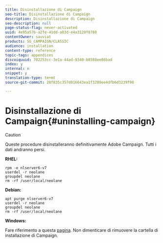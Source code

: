 ```yaml
---
title: Disinstallazione di Campaign
seo-title: Disinstallazione di Campaign
description: Disinstallazione di Campaign
seo-description: null
page-status-flag: never-activated
uuid: 4e95a576-a2fe-41dd-a03d-e4a3120f8788
contentOwner: sauviat
products: SG_CAMPAIGN/CLASSIC
audience: installation
content-type: reference
topic-tags: appendices
discoiquuid: 702253cc-3e1a-44ad-9340-b8588ee86bad
index: y
internal: n
snippet: y
translation-type: tm+mt
source-git-commit: 20f835c357d016643ea1f3209ee4dfb6d3239f90

---
```



# Disinstallazione di Campaign{#uninstalling-campaign}

>[!CAUTION]
>
>Queste procedure disinstalleranno definitivamente Adobe Campaign. Tutti i dati andranno persi.

**RHEL:**

```
rpm -e nlserver6-v7
userdel -r neolane
groupdel neolane
rm -rf /user/local/neolane
```

**Debian:**

```
apt purge nlserver6-v7
userdel -r neolane
groupdel neolane
rm -rf /user/local/neolane
```

**Windows:**

Fare riferimento a questa [pagina](../../migration/using/migrating-in-windows-for-adobe-campaign-7.md#deleting-and-cleansing-adobe-campaign-previous-version). Non dimenticare di rimuovere la cartella di installazione di Campaign.

